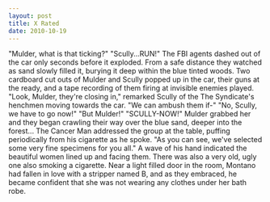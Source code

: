 ```yaml
---
layout: post
title: X Rated
date: 2010-10-19
---
```

"Mulder, what is that ticking?"    "Scully...RUN!"    The FBI agents dashed out of the car only seconds
      before it exploded. From a safe distance they watched as sand slowly filled it, burying it
      deep within the blue tinted woods. Two cardboard cut outs of Mulder and Scully popped up in
      the car, their guns at the ready, and a tape recording of them firing at invisible enemies
      played.    "Look, Mulder, they're closing in," remarked Scully of the The
      Syndicate's henchmen moving towards the car. "We can ambush them if-"    "No, Scully, we have to go now!"    "But Mulder!"    "SCULLY-NOW!"    Mulder grabbed her and they began crawling their way
      over the blue sand, deeper into the forest...    The Cancer Man addressed
      the group at the table, puffing periodically from his cigarette as he spoke.    "As you can see, we've selected some very fine specimens for you all." A wave of his hand
      indicated the beautiful women lined up and facing them. There was also a very old, ugly one
      also smoking a cigarette.    Near a light filled door in the room, Montano
      had fallen in love with a stripper named B, and as they embraced, he became confident that she
      was not wearing any clothes under her bath robe.